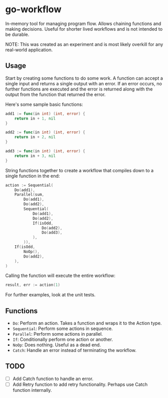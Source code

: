 # go-workflow
In-memory tool for managing program flow. Allows chaining functions and making decisions. Useful for shorter lived workflows and is not intended to be durable.

NOTE: This was created as an experiment and is most likely overkill for any real-world application.

## Usage
Start by creating some functions to do some work. A function can accept a single input and returns a single output with an error. If an error occurs, no further functions are executed and the error is returned along with the output from the function that returned the error.

Here's some sample basic functions:
```go
add1 := func(in int) (int, error) {
    return in + 1, nil
}

add2 := func(in int) (int, error) {
    return in + 2, nil
}

add3 := func(in int) (int, error) {
    return in + 3, nil
}
```

String functions together to create a workflow that compiles down to a single function in the end:
```go
action := Sequential(
    Do(add1),
    Parallel(sum,
        Do(add1),
        Do(add2),
        Sequential(
            Do(add1),
            Do(add2),
            If(isOdd,
                Do(add2),
                Do(add3),
            ),
        )),
    If(isOdd,
        NoOp(),
        Do(add2),
    ),
)
```

Calling the function will execute the entire workflow:
```go
result, err := action(1)
```

For further examples, look at the unit tests.

## Functions
- `Do`: Perform an action. Takes a function and wraps it to the Action type.
- `Sequential`: Perform some actions in sequence.
- `Parallel`: Perform some actions in parallel.
- `If`: Conditionally perform one action or another.
- `NoOp`: Does nothing. Useful as a dead end.
- `Catch`: Handle an error instead of terminating the workflow.

## TODO
- [ ] Add Catch function to handle an error.
- [ ] Add Retry function to add retry functionality. Perhaps use Catch function internally.

